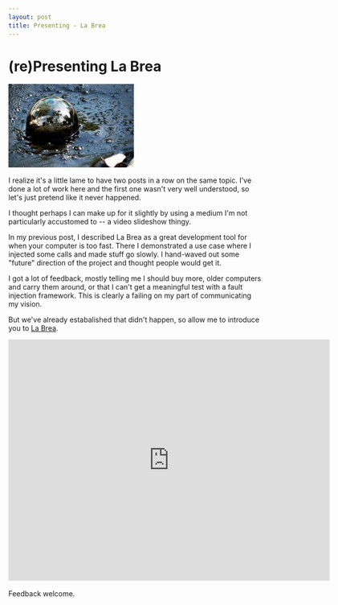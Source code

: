 ```yaml
---
layout: post
title: Presenting - La Brea
---
```


# (re)Presenting La Brea

<div>
  <img src="/images/labrea-bubble.jpg" alt="La Brea" class="floatright"/>
</div>

I realize it's a little lame to have two posts in a row on the same
topic.  I've done a lot of work here and the first one wasn't very
well understood, so let's just pretend like it never happened.

I thought perhaps I can make up for it slightly by using a medium I'm
not particularly accustomed to -- a video slideshow thingy.

In my previous post, I described La Brea as a great development tool
for when your computer is too fast.  There I demonstrated a use case
where I injected some calls and made stuff go slowly.  I hand-waved
out some "future" direction of the project and thought people would
get it.

I got a lot of feedback, mostly telling me I should buy more, older
computers and carry them around, or that I can't get a meaningful test
with a fault injection framework.  This is clearly a failing on my
part of communicating my vision.

But we've already estabalished that didn't happen, so allow me to
introduce you to [La Brea][labrea].

<iframe src="http://player.vimeo.com/video/17460485?title=0&amp;byline=0&amp;portrait=0&amp;color=FF7700" width="640" height="480" frameborder="0"></iframe>

Feedback welcome.

[labrea]: https://github.com/dustin/labrea

